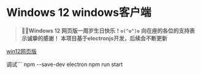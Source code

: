 # Windows 12 windows客户端

> **🎉🎉Windows 12 网页版一周岁生日快乐！`o(^o^)o`**
> **向在座的各位的支持表示诚挚的感谢！**
> **本项目基于electronjs开发，后续会不断更新**

[win12网页版](https://github.com/tjy-gitnub/win12)

调试```
npm --save-dev electron
npm run start
```